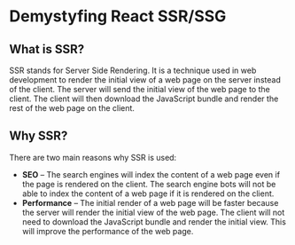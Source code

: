 # Demystyfing React SSR/SSG

## What is SSR?

SSR stands for Server Side Rendering. It is a technique used in web development to render the initial view of a web page on the server instead of the client. The server will send the initial view of the web page to the client. The client will then download the JavaScript bundle and render the rest of the web page on the client.

## Why SSR?

There are two main reasons why SSR is used:

-   **SEO** – The search engines will index the content of a web page even if the page is rendered on the client. The search engine bots will not be able to index the content of a web page if it is rendered on the client.
-   **Performance** – The initial render of a web page will be faster because the server will render the initial view of the web page. The client will not need to download the JavaScript bundle and render the initial view. This will improve the performance of the web page.